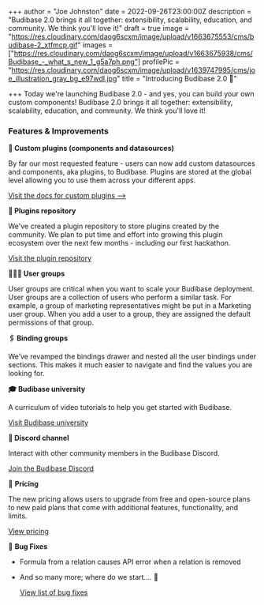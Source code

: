 +++
author = "Joe Johnston"
date = 2022-09-26T23:00:00Z
description = "Budibase 2.0 brings it all together: extensibility, scalability, education, and community. We think you'll love it!"
draft = true
image = "https://res.cloudinary.com/daog6scxm/image/upload/v1663675553/cms/budibase-2_xtfmcp.gif"
images = ["https://res.cloudinary.com/daog6scxm/image/upload/v1663675938/cms/Budibase_-_what_s_new_1_g5a7ph.png"]
profilePic = "https://res.cloudinary.com/daog6scxm/image/upload/v1639747995/cms/joe_illustration_gray_bg_e97wdl.jpg"
title = "Introducing Budibase 2.0 🍱"

+++
Today we're launching Budibase 2.0 - and yes, you can build your own custom components! Budibase 2.0 brings it all together: extensibility, scalability, education, and community. We think you'll love it!

### Features & Improvements

**🎨 Custom plugins (components and datasources)**

By far our most requested feature - users can now add custom datasources and components, aka plugins, to Budibase. Plugins are stored at the global level allowing you to use them across your different apps.

[Visit the docs for custom plugins -->](https://docs.budibase.com/docs/custom-plugin)

**🔌 Plugins repository**

We've created a plugin repository to store plugins created by the community. We plan to put time and effort into growing this plugin ecosystem over the next few months - including our first hackathon.

[Visit the plugin repository](https://github.com/Budibase/plugins)

**🧑‍🤝‍🧑 User groups**

User groups are critical when you want to scale your Budibase deployment. User groups are a collection of users who perform a similar task. For example, a group of marketing representatives might be put in a Marketing user group. When you add a user to a group, they are assigned the default permissions of that group.

**🖇️ Binding groups**

We’ve revamped the bindings drawer and nested all the user bindings under sections. This makes it much easier to navigate and find the values you are looking for. 

**🎓 Budibase university**

A curriculum of video tutorials to help you get started with Budibase.

[Visit Budibase university](https://vimeo.com/showcase/budibase-university)

**👾 Discord channel**

Interact with other community members in the Budibase Discord.

[Join the Budibase Discord](https://discord.com/invite/ZepTmGbtfF)

🧮 **Pricing**

The new pricing allows users to upgrade from free and open-source plans to new paid plans that come with additional features, functionality, and limits.

[View pricing](https://budibase.com/pricing)

  
🐞 **Bug Fixes**

* Formula from a relation causes API error when a relation is removed
* And so many more; where do we start.... 🙈

  [View list of bug fixes](https://github.com/Budibase/budibase/discussions/categories/announcements)